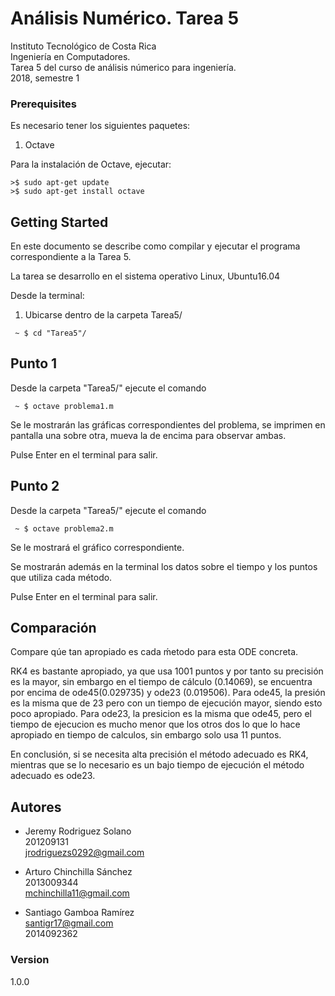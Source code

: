 # Análisis Numérico. Tarea 5
Instituto Tecnológico de Costa Rica  
Ingeniería en Computadores.   
Tarea 5 del curso de análisis númerico para ingeniería.  
2018, semestre 1

### Prerequisites
Es necesario tener los siguientes paquetes:
1. Octave


Para la instalación de Octave, ejecutar:

```
>$ sudo apt-get update
>$ sudo apt-get install octave

```

## Getting Started
En este documento se describe como compilar y ejecutar el programa correspondiente a la Tarea 5.  

La tarea se desarrollo en el sistema operativo Linux, Ubuntu16.04

Desde la terminal:
1. Ubicarse dentro de la carpeta Tarea5/

```
 ~ $ cd "Tarea5"/
```

## Punto 1
Desde la carpeta "Tarea5/" ejecute el comando 

```
 ~ $ octave problema1.m
```
Se le mostrarán las gráficas correspondientes del problema, se imprimen en pantalla una sobre otra, mueva la de encima para observar ambas.

Pulse Enter en el terminal para salir.

## Punto 2
Desde la carpeta "Tarea5/" ejecute el comando 

```
 ~ $ octave problema2.m
```

Se le mostrará el gráfico correspondiente.

Se mostrarán además en la terminal los datos sobre el tiempo y los puntos que utiliza cada método.

Pulse Enter en el terminal para salir.

## Comparación
Compare qúe tan apropiado es cada ḿetodo para esta ODE concreta.

 RK4 es bastante apropiado, ya que usa 1001 puntos y por tanto su precisión es la mayor, sin embargo en el tiempo de cálculo (0.14069), se encuentra por encima de ode45(0.029735) y ode23 (0.019506).
 Para ode45, la presión es la misma que de 23 pero con un tiempo de ejecución mayor, siendo esto poco apropiado.
 Para ode23, la presicion es la misma que ode45, pero el tiempo de ejecucion es mucho menor que los otros dos lo que lo hace  apropiado en tiempo de calculos, sin embargo solo usa 11 puntos.
 
 En conclusión, si se necesita alta precisión el método adecuado es RK4, mientras que se lo necesario es un bajo tiempo de ejecución el método adecuado es ode23.



## Autores

* Jeremy Rodriguez Solano  
201209131  
jrodriguezs0292@gmail.com

* Arturo Chinchilla Sánchez  
2013009344  
mchinchilla11@gmail.com  

* Santiago Gamboa Ramírez  
santigr17@gmail.com  
2014092362  

### Version
1.0.0
